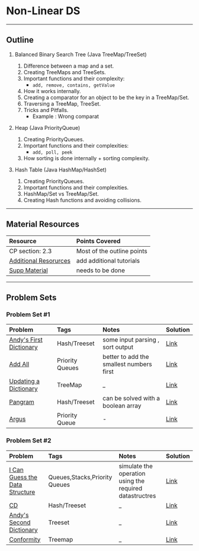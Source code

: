 # Non-Linear DS
---
## Outline
1. Balanced Binary Search Tree (Java TreeMap/TreeSet)
	 1. Difference between a map and a set.
	 2. Creating TreeMaps and TreeSets.
	 3. Important functions and their complexity:
	 	* `add, remove, contains, getValue`
	 4. How it works internally.
	 5. Creating a comparator for an object to be the key in a TreeMap/Set.
	 6. Traversing a TreeMap, TreeSet.
	 7. Tricks and Pitfalls.
	 	* Example : Wrong comparat
	 
2. Heap (Java PriorityQueue)
	 1. Creating PriorityQueues.
	 2. Important functions and their complexities:
	 	* `add, poll, peek`
	 3. How sorting is done internally + sorting complexity.
	 		
3. Hash Table (Java HashMap/HashSet)
	1. Creating PriorityQueues.
	2. Important functions and their complexities.
	3. HashMap/Set vs TreeMap/Set.
	4. Creating Hash functions and avoiding collisions.	
---
## Material Resources
| Resource                  | Points Covered                  |
|:------------------------- |:--------------------------------|
|CP section: 2.3            | Most of the outline points           |
|[Additional Resorurces](https://www.google.com)            | add additional tutorials          |
|[Supp Material](https://github.com/AhmadElsagheer/Competitive-programming-library/blob/master/curriculum/outlines/data_structures/linear_ds_supps.md)| needs to be done |

---
## Problem Sets
### Problem Set #1

| Problem        | Tags          | Notes  | Solution |
|:------------- |:-------------|:-----|:--------|
| [Andy's First Dictionary](https://uva.onlinejudge.org/index.php?option=onlinejudge&page=show_problem&problem=1756)      |  Hash/Treeset   | some input parsing , sort output    | [Link](https://ideone.com/haO0a1) |
| [Add All](https://uva.onlinejudge.org/index.php?option=onlinejudge&page=show_problem&problem=1895)      |  Priority Queues   | better to add the smallest numbers first    | [Link](https://ideone.com/2aHcCe) |
| [Updating a Dictionary](https://uva.onlinejudge.org/index.php?option=com_onlinejudge&Itemid=8&page=show_problem&problem=3948)      |  TreeMap   | _    | [Link](https://github.com/AhmadElsagheer/UVa-Solutions/blob/master/v125/UpdatingADictionary_UVa12504.java) |
| [Pangram](http://codeforces.com/problemset/problem/520/A)      |  Hash/Treeset   | can be solved with a boolean array     | [Link](http://codeforces.com/contest/520/submission/34050010) |
| [Argus](https://uva.onlinejudge.org/index.php?option=onlinejudge&page=show_problem&problem=3644)      |  Priority Queue   | -    | [Link](https://github.com/AhmadElsagheer/UVa-Solutions/blob/master/v012/Argus_UVa1203.java) |

### Problem Set #2

| Problem        | Tags          | Notes  | Solution |
|:------------- |:-------------|:-----|:--------|
| [I Can Guess the Data Structure](https://uva.onlinejudge.org/index.php?option=com_onlinejudge&Itemid=8&page=show_problem&problem=3146)      |  Queues,Stacks,Priority Queues   | simulate the operation using the required datastructres   | [Link](https://github.com/AhmadElsagheer/UVa-Solutions/blob/master/v119/ICanGuessTheDataStructure_UVa11995.java) |
| [CD](https://uva.onlinejudge.org/index.php?option=com_onlinejudge&Itemid=8&page=show_problem&problem=2949)      |  Hash/Treeset   | _    | [Link](https://ideone.com/hJPndm) |
| [Andy's Second Dictionary](https://uva.onlinejudge.org/index.php?option=onlinejudge&page=show_problem&problem=2003)      |  Treeset   | _    | [Link](https://github.com/AhmadElsagheer/UVa-Solutions/blob/master/v110/AndysSecondDicitionary_UVa11062.java) |
| [Conformity](https://uva.onlinejudge.org/index.php?option=onlinejudge&page=show_problem&problem=2261)      |  Treemap   | _    | [Link](https://github.com/AhmadElsagheer/UVa-Solutions/blob/master/v112/Conformity_UVa11286.java) |
